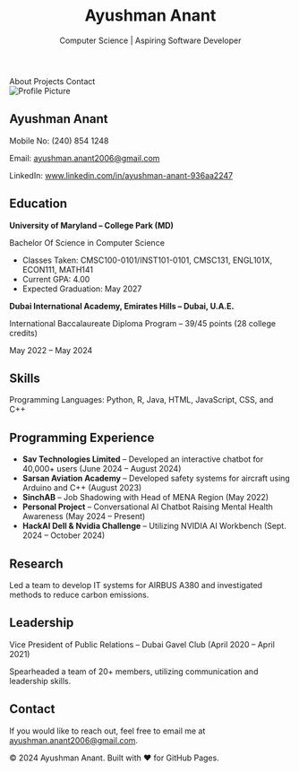 <html lang="en">
<head>
    <meta charset="UTF-8">
    <meta name="viewport" content="width=device-width, initial-scale=1.0">
</head>
<body>
    <header>
        <h1>Ayushman Anant</h1>
        <p>Computer Science | Aspiring Software Developer</p>
    </header>
    <nav>
        <a>About</a>
        <a>Projects</a>
        <a>Contact</a>
    </nav>
    <div class="container">
        <section id="about">
            <div class="profile">
                <img src="profile.jpg" alt="Profile Picture">
                <div class="profile-details">
                    <h2>Ayushman Anant</h2>
                    <p>Mobile No: (240) 854 1248</p>
                    <p>Email: <a href="mailto:ayushman.anant2006@gmail.com">ayushman.anant2006@gmail.com</a></p>
                    <p>LinkedIn: <a href="https://www.linkedin.com/in/ayushman-anant-936aa2247" target="_blank">www.linkedin.com/in/ayushman-anant-936aa2247</a></p>
                </div>
            </div>
        </section>
        <section id="education">
            <h2>Education</h2>
            <p><strong>University of Maryland – College Park (MD)</strong></p>
            <p>Bachelor Of Science in Computer Science</p>
            <ul>
                <li>Classes Taken: CMSC100-0101/INST101-0101, CMSC131, ENGL101X, ECON111, MATH141</li>
                <li>Current GPA: 4.00</li>
                <li>Expected Graduation: May 2027</li>
            </ul>
            <p><strong>Dubai International Academy, Emirates Hills – Dubai, U.A.E.</strong></p>
            <p>International Baccalaureate Diploma Program – 39/45 points (28 college credits)</p>
            <p>May 2022 – May 2024</p>
        </section>
        <section id="skills">
            <h2>Skills</h2>
            <p>Programming Languages: Python, R, Java, HTML, JavaScript, CSS, and C++</p>
        </section>
        <section id="experience">
            <h2>Programming Experience</h2>
            <ul>
                <li><strong>Sav Technologies Limited</strong> – Developed an interactive chatbot for 40,000+ users (June 2024 – August 2024)</li>
                <li><strong>Sarsan Aviation Academy</strong> – Developed safety systems for aircraft using Arduino and C++ (August 2023)</li>
                <li><strong>SinchAB</strong> – Job Shadowing with Head of MENA Region (May 2022)</li>
                <li><strong>Personal Project</strong> – Conversational AI Chatbot Raising Mental Health Awareness (May 2024 – Present)</li>
                <li><strong>HackAI Dell & Nvidia Challenge</strong> – Utilizing NVIDIA AI Workbench (Sept. 2024 – October 2024)</li>
            </ul>
        </section>
        <section id="research">
            <h2>Research</h2>
            <p>Led a team to develop IT systems for AIRBUS A380 and investigated methods to reduce carbon emissions.</p>
        </section>
        <section id="leadership">
            <h2>Leadership</h2>
            <p>Vice President of Public Relations – Dubai Gavel Club (April 2020 – April 2021)</p>
            <p>Spearheaded a team of 20+ members, utilizing communication and leadership skills.</p>
        </section>
        <section id="contact">
            <h2>Contact</h2>
            <p>If you would like to reach out, feel free to email me at <a href="mailto:ayushman.anant2006@gmail.com">ayushman.anant2006@gmail.com</a>.</p>
        </section>
    </div>
    <footer>
        <p>&copy; 2024 Ayushman Anant. Built with ❤️ for GitHub Pages.</p>
    </footer>
</body>
</html>
